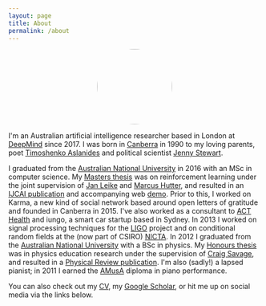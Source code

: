 ```yaml
---
layout: page
title: About
permalink: /about
---
```


<p style="text-align: center;"><img src="../assets/personal/me.png" style="border-radius:50%" width="150" /></p>

I'm an Australian artificial intelligence researcher based in London at [DeepMind] since 2017. I was born in [Canberra] in 1990 to my loving parents, poet [Timoshenko Aslanides] and political scientist [Jenny Stewart].

I graduated from the [Australian National University] in 2016 with an MSc in computer science. My [Masters thesis] was on reinforcement learning under the joint supervision of [Jan Leike] and [Marcus Hutter], and resulted in an [IJCAI publication][ALH2017] and accompanying web [demo]. Prior to this, I worked on Karma, a new kind of social network based around open letters of gratitude and founded in Canberra in 2015. I've also worked as a consultant to [ACT Health] and iungo, a smart car startup based in Sydney. In 2013 I worked on signal processing techniques for the [LIGO] project and on conditional random fields at the (now part of CSIRO) [NICTA]. In 2012 I graduated from the [Australian National University] with a BSc in physics. My [Honours thesis] was in physics education research under the supervision of [Craig Savage], and resulted in a [Physical Review publication][AS2013]. I'm also (sadly!) a lapsed pianist; in 2011 I earned the [AMusA] diploma in piano performance.

You can also check out my [CV], my [Google Scholar], or hit me up on social media via the links below.


<!-- People -->
[Timoshenko Aslanides]: http://grapevine.com.au/~timoshenko/
[Jenny Stewart]: https://www.jennystewart.net.au/
[Marcus Hutter]: http://hutter1.net
[Craig Savage]: http://people.physics.anu.edu.au/~cms130/
[Jan Leike]: https://jan.leike.name/

<!-- Social media -->
[GitHub]: https://github.com/aslanides
[Twitter]: https://twitter.com/john_aslanides
[LinkedIn]: https://linkedin.com/in/johnaslanides
[Google Scholar]: https://scholar.google.com/citations?user=jWIWqfcAAAAJ&hl=en

<!-- Places and organisations -->
[Canberra]: https://en.wikipedia.org/wiki/Canberra
[Australian National University]: http://anu.edu.au
[DeepMind]: https://deepmind.com
[NICTA]: http://nicta.com.au
[LIGO]: http://www.ligo.org/
[ACT Health]: http://www.health.act.gov.au/
[iungo]: http://iungo.com.au/

<!-- Documents and links -->
[Honours thesis]: ../docs/honours_thesis.pdf
[Masters thesis]: ../docs/masters_thesis.pdf
[CV]: ../docs/cv.pdf
[demo]: http://aslanides.io/aixijs
[AMusA]: https://en.wikipedia.org/wiki/Associate_in_Music,_Australia

<!-- Papers -->
[AS2013]: https://arxiv.org/abs/1302.7094
[ALH2017]: https://arxiv.org/abs/1705.10557

